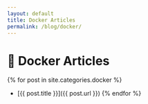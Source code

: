 ```yaml
---
layout: default
title: Docker Articles
permalink: /blog/docker/
---
```


# 🐳 Docker Articles

{% for post in site.categories.docker %}
- [{{ post.title }}]({{ post.url }})
{% endfor %}